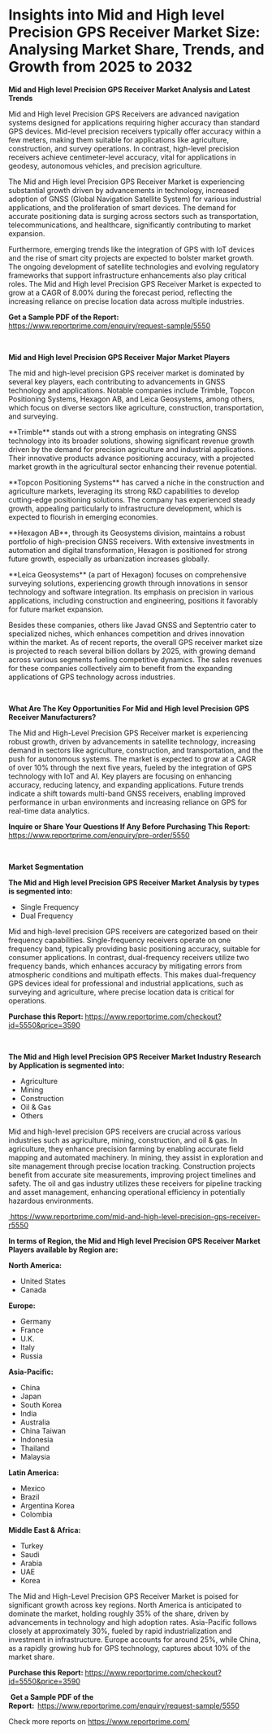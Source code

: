 <p><h1>Insights into Mid and High level Precision GPS Receiver Market Size: Analysing Market Share, Trends, and Growth from 2025 to 2032</h1></p><p><strong>Mid and High level Precision GPS Receiver Market Analysis and Latest Trends</strong></p>
<p><p>Mid and High level Precision GPS Receivers are advanced navigation systems designed for applications requiring higher accuracy than standard GPS devices. Mid-level precision receivers typically offer accuracy within a few meters, making them suitable for applications like agriculture, construction, and survey operations. In contrast, high-level precision receivers achieve centimeter-level accuracy, vital for applications in geodesy, autonomous vehicles, and precision agriculture.</p><p>The Mid and High level Precision GPS Receiver Market is experiencing substantial growth driven by advancements in technology, increased adoption of GNSS (Global Navigation Satellite System) for various industrial applications, and the proliferation of smart devices. The demand for accurate positioning data is surging across sectors such as transportation, telecommunications, and healthcare, significantly contributing to market expansion.</p><p>Furthermore, emerging trends like the integration of GPS with IoT devices and the rise of smart city projects are expected to bolster market growth. The ongoing development of satellite technologies and evolving regulatory frameworks that support infrastructure enhancements also play critical roles. The Mid and High level Precision GPS Receiver Market is expected to grow at a CAGR of 8.00% during the forecast period, reflecting the increasing reliance on precise location data across multiple industries.</p></p>
<p><strong>Get a Sample PDF of the Report:&nbsp;</strong> <a href="https://www.reportprime.com/enquiry/request-sample/5550?utm_campaign=2533&utm_medium=2&utm_source=Github&utm_content=ia&utm_term=19032025&utm_id=mid-and-high-level-precision-gps-receiver">https://www.reportprime.com/enquiry/request-sample/5550</a></p>
<p>&nbsp;</p>
<p><strong>Mid and High level Precision GPS Receiver Major Market Players</strong></p>
<p><p>The mid and high-level precision GPS receiver market is dominated by several key players, each contributing to advancements in GNSS technology and applications. Notable companies include Trimble, Topcon Positioning Systems, Hexagon AB, and Leica Geosystems, among others, which focus on diverse sectors like agriculture, construction, transportation, and surveying.</p><p>**Trimble** stands out with a strong emphasis on integrating GNSS technology into its broader solutions, showing significant revenue growth driven by the demand for precision agriculture and industrial applications. Their innovative products advance positioning accuracy, with a projected market growth in the agricultural sector enhancing their revenue potential.</p><p>**Topcon Positioning Systems** has carved a niche in the construction and agriculture markets, leveraging its strong R&D capabilities to develop cutting-edge positioning solutions. The company has experienced steady growth, appealing particularly to infrastructure development, which is expected to flourish in emerging economies.</p><p>**Hexagon AB**, through its Geosystems division, maintains a robust portfolio of high-precision GNSS receivers. With extensive investments in automation and digital transformation, Hexagon is positioned for strong future growth, especially as urbanization increases globally.</p><p>**Leica Geosystems** (a part of Hexagon) focuses on comprehensive surveying solutions, experiencing growth through innovations in sensor technology and software integration. Its emphasis on precision in various applications, including construction and engineering, positions it favorably for future market expansion.</p><p>Besides these companies, others like Javad GNSS and Septentrio cater to specialized niches, which enhances competition and drives innovation within the market. As of recent reports, the overall GPS receiver market size is projected to reach several billion dollars by 2025, with growing demand across various segments fueling competitive dynamics. The sales revenues for these companies collectively aim to benefit from the expanding applications of GPS technology across industries.</p></p>
<p>&nbsp;</p>
<p><strong>What Are The Key Opportunities For Mid and High level Precision GPS Receiver Manufacturers?</strong></p>
<p><p>The Mid and High-Level Precision GPS Receiver market is experiencing robust growth, driven by advancements in satellite technology, increasing demand in sectors like agriculture, construction, and transportation, and the push for autonomous systems. The market is expected to grow at a CAGR of over 10% through the next five years, fueled by the integration of GPS technology with IoT and AI. Key players are focusing on enhancing accuracy, reducing latency, and expanding applications. Future trends indicate a shift towards multi-band GNSS receivers, enabling improved performance in urban environments and increasing reliance on GPS for real-time data analytics.</p></p>
<p><strong>Inquire or Share Your Questions If Any Before Purchasing This Report:</strong> <a href="https://www.reportprime.com/enquiry/pre-order/5550?utm_campaign=2533&utm_medium=2&utm_source=Github&utm_content=ia&utm_term=19032025&utm_id=mid-and-high-level-precision-gps-receiver">https://www.reportprime.com/enquiry/pre-order/5550</a></p>
<p>&nbsp;</p>
<p><strong>Market Segmentation</strong></p>
<p><strong>The Mid and High level Precision GPS Receiver Market Analysis by types is segmented into:</strong></p>
<p><ul><li>Single Frequency</li><li>Dual Frequency</li></ul></p>
<p><p>Mid and high-level precision GPS receivers are categorized based on their frequency capabilities. Single-frequency receivers operate on one frequency band, typically providing basic positioning accuracy, suitable for consumer applications. In contrast, dual-frequency receivers utilize two frequency bands, which enhances accuracy by mitigating errors from atmospheric conditions and multipath effects. This makes dual-frequency GPS devices ideal for professional and industrial applications, such as surveying and agriculture, where precise location data is critical for operations.</p></p>
<p><strong>Purchase this Report:&nbsp;</strong><a href="https://www.reportprime.com/checkout?id=5550&price=3590&utm_campaign=2533&utm_medium=2&utm_source=Github&utm_content=ia&utm_term=19032025&utm_id=mid-and-high-level-precision-gps-receiver">https://www.reportprime.com/checkout?id=5550&price=3590</a></p>
<p>&nbsp;</p>
<p><strong>The Mid and High level Precision GPS Receiver Market Industry Research by Application is segmented into:</strong></p>
<p><ul><li>Agriculture</li><li>Mining</li><li>Construction</li><li>Oil & Gas</li><li>Others</li></ul></p>
<p><p>Mid and high-level precision GPS receivers are crucial across various industries such as agriculture, mining, construction, and oil & gas. In agriculture, they enhance precision farming by enabling accurate field mapping and automated machinery. In mining, they assist in exploration and site management through precise location tracking. Construction projects benefit from accurate site measurements, improving project timelines and safety. The oil and gas industry utilizes these receivers for pipeline tracking and asset management, enhancing operational efficiency in potentially hazardous environments.</p></p>
<p><a href="https://www.reportprime.com/mid-and-high-level-precision-gps-receiver-r5550?utm_campaign=2533&utm_medium=2&utm_source=Github&utm_content=ia&utm_term=19032025&utm_id=mid-and-high-level-precision-gps-receiver">&nbsp;https://www.reportprime.com/mid-and-high-level-precision-gps-receiver-r5550</a></p>
<p><strong>In terms of Region, the Mid and High level Precision GPS Receiver Market Players available by Region are:</strong></p>
<p>
    <p> <strong> North America: </strong>
        <ul>
            <li>United States</li>
            <li>Canada</li>
        </ul>
        </p> 
    <p> <strong> Europe: </strong>
        <ul>
            <li>Germany</li>
            <li>France</li>
            <li>U.K.</li>
            <li>Italy</li>
            <li>Russia</li>
        </ul>
        </p> 
    <p> <strong> Asia-Pacific: </strong>
        <ul>
            <li>China</li>
            <li>Japan</li>
            <li>South Korea</li>
            <li>India</li>
            <li>Australia</li>
            <li>China Taiwan</li>
            <li>Indonesia</li>
            <li>Thailand</li>
            <li>Malaysia</li>
        </ul>
        </p> 
    <p> <strong> Latin America: </strong>
        <ul>
            <li>Mexico</li>
            <li>Brazil</li>
            <li>Argentina Korea</li>
            <li>Colombia</li>
        </ul>
        </p> 
    <p> <strong> Middle East & Africa: </strong>
        <ul>
            <li>Turkey</li>
            <li>Saudi</li>
            <li>Arabia</li>
            <li>UAE</li>
            <li>Korea</li>
        </ul>
    </p>
    </p>
<p><p>The Mid and High-Level Precision GPS Receiver Market is poised for significant growth across key regions. North America is anticipated to dominate the market, holding roughly 35% of the share, driven by advancements in technology and high adoption rates. Asia-Pacific follows closely at approximately 30%, fueled by rapid industrialization and investment in infrastructure. Europe accounts for around 25%, while China, as a rapidly growing hub for GPS technology, captures about 10% of the market share.</p></p>
<p><strong>Purchase this Report: </strong><a href="https://www.reportprime.com/checkout?id=5550&price=3590&utm_campaign=2533&utm_medium=2&utm_source=Github&utm_content=ia&utm_term=19032025&utm_id=mid-and-high-level-precision-gps-receiver">https://www.reportprime.com/checkout?id=5550&price=3590</a></p>
<p>&nbsp;<strong>Get a Sample PDF of the Report:&nbsp;&nbsp;</strong><a href="https://www.reportprime.com/enquiry/request-sample/5550?utm_campaign=2533&utm_medium=2&utm_source=Github&utm_content=ia&utm_term=19032025&utm_id=mid-and-high-level-precision-gps-receiver">https://www.reportprime.com/enquiry/request-sample/5550</a></p>
<p><strong></strong></p>
<p>Check more reports on <a href="https://www.reportprime.com/?utm_campaign=2533&utm_medium=2&utm_source=Github&utm_content=ia&utm_term=19032025&utm_id=mid-and-high-level-precision-gps-receiver">https://www.reportprime.com/</a></p>